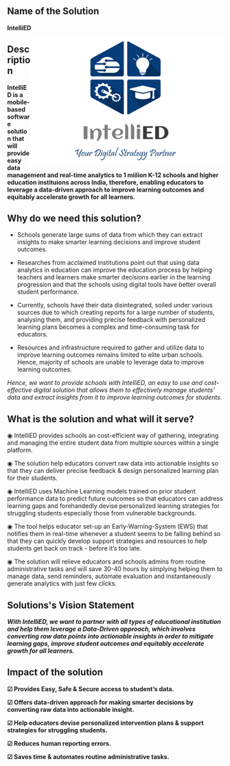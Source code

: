 ## Name of the Solution
**IntelliED**

<img align="right" src="https://github.com/AdhyanshBhardwaj/IntelliED/blob/main/idea/IntelliED%20Logo.PNG" width="450" height="300">

## Description

**IntelliED is a mobile-based software solution that will provide easy data management and real-time analytics to 1 miilion K-12 schools and higher education instituions across India, therefore, enabling educators to leverage a data-driven approach to improve learning outcomes and equitably accelerate growth for all learners.**

## Why do we need this solution?
- Schools generate large sums of data from which they can extract insights to make smarter learning decisions and improve student outcomes.

- Researches from acclaimed institutions point out that using data analytics in education can improve the education process by helping teachers and learners make smarter decisions earlier in the learning progression and that the schools using digital tools have better overall student performance.

- Currently, schools have their data disintegrated, soiled under various sources due to which creating reports for a large number of students, analysing them, and providing precise feedback with personalized learning plans becomes a complex and time-consuming task for educators.

- Resources and infrastructure required to gather and utilize data to improve learning outcomes remains limited to elite urban schools. Hence, majority of schools are unable to leverage data to improve learning outcomes.

*Hence, we want to provide schools with IntelliED, an easy to use and cost-effective digital solution that allows them to effectively manage students’ data and extract insights from it to improve learning outcomes for students.*

## What is the solution and what will it serve?
◉ IntelliED provides schools an cost-efficient way of gathering, integrating and managing the entire student data from multiple sources within a single platform.

◉ The solution help educators convert raw data into actionable insights so that they can deliver precise feedback & design personalized learning plan for their students.

◉ IntelliED uses Machine Learning models trained on prior student performance data to predict future outcomes so that educators can address learning gaps and forehandedly devise personalized learning strategies for struggling students especially those from vulnerable backgrounds.

◉ The tool helps educator set-up an Early-Warning-System (EWS) that notifies them in real-time whenever a student seems to be falling behind so that they can quickly develop support strategies and resources to help students get back on track - before it’s too late.

◉ The solution will relieve educators and schools admins from routine administrative tasks and will save 30-40 hours by simplying helping them to manage data, send reminders, automate evaluation and instantaneously generate analytics with just few clicks.

## Solutions's Vision Statement
**_With IntelliED, we want to partner with all types of educational institution and help them leverage a Data-Driven approach, which involves converting raw data points into actionable insights in order to mitigate learning gaps, improve student outcomes and equitably accelerate growth for all learners._**

## Impact of the solution

**☑ Provides Easy, Safe & Secure access to student’s data.**

**☑ Offers data-driven approach for making smarter decisions by converting raw data into actionable insight.**

**☑ Help educators devise personalized intervention plans & support strategies for struggling students.**

**☑ Reduces human reporting errors.**

**☑ Saves time & automates routine administrative tasks.**

